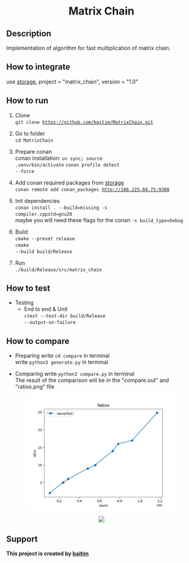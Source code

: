 <h1 align="center">Matrix Chain</h1>

## Description

 Implementation of algorithm for fast multiplication of matrix chain.

## How to integrate
 
 use [storage](https://github.com/baitim/ConanPackages), project = "matrix_chain", version = "1.0"

## How to run

1. Clone <br>
    <code>git clone https://github.com/baitim/MatrixChain.git</code>

2. Go to folder <br>
    <code>cd MatrixChain</code>

3. Prepare conan <br>
    conan installation: <code>uv sync; source .venv/bin/activate</code>
    <code>conan profile detect --force</code>

4. Add conan required packages from [storage](https://github.com/baitim/ConanPackages)<br>
    <code>conan remote add conan_packages http://188.225.84.75:9300</code>

5. Init dependencies <br>
    <code>conan install . --build=missing -s compiler.cppstd=gnu20</code><br>
    maybe you will need these flags for the conan <code>-s build_type=Debug</code>

6. Build <br>
    <code>cmake --preset release</code><br>
    <code>cmake --build build/Release</code>

7. Run <br>
    <code>./build/Release/src/matrix_chain</code>

## How to test

* Testing
    - End to end & Unit<br>
        <code>ctest --test-dir build/Release --output-on-failure</code>

## How to compare

* Preparing
    write <code>cd compare</code> in terminal <br>
    write <code>python3 generate.py</code> in terminal <br>

* Comparing
    write <code>python3 compare.py</code> in terminal <br>
    The result of the comparison will be in the "compare.out" and "ratios.png" file

<p align="center"><img src="https://github.com/baitim/MatrixChain/blob/main/compare/ratios.png" width="80%"></p>

<p align="center"><img src="https://github.com/baitim/MatrixChain/blob/main/images/cat.gif" width="40%"></p>

## Support
**This project is created by [baitim](https://t.me/bai_tim)**